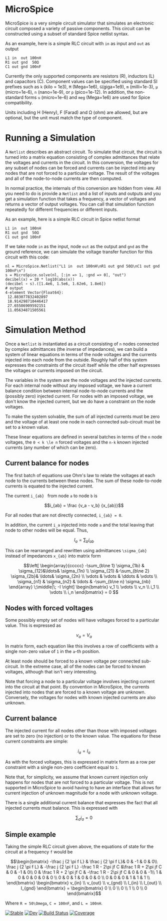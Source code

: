 # MicroSpice

MicroSpice is a very simple circuit simulator that simulates an electronic
circuit composed a variety of passive components. This circuit can be
constructed using a subset of standard Spice netlist syntax.

As an example, here is a simple RLC circuit with `in` as input and `out` as
output

```
L1 in  out 100nH
R1 out gnd  50Ω
C1 out gnd 100nF
```

Currently the only supported components are resistors (R), inductors (L)
and capacitors (C). Component values can be specified using standard SI
prefixes such as `k` (kilo = 1e3), `M` (Mega=1e6), `G`(giga=1e9), `m`
(milli=1e-3), `μ` (micro=1e-6), `n` (nano=1e-9), or `p` (pico=1e-12). In
addition, the non-standard forms `u` (micro=1e-6) and `meg` (Mega=1e6) are
used for Spice compatibility.

Units including H (Henry), F (Farad) and Ω (ohm) are allowed, but are
optional, but the unit must match the type of component.

# Running a Simulation

A `Netlist` describes an abstract circuit. To simulate that circuit,
the circuit is turned into a matrix equation consisting of complex
admittances that relate the voltages and currents in the circuit. In this
conversion, the voltages for any subset of nodes can be forced and currents
can be injected into any nodes that are not forced to a particular voltage.
The result of the voltages and all of the node-to-node currents are then
computed.

In normal practice, the internals of this conversion are hidden from view.
All you need to do is provide a `Netlist` and a list of inputs and outputs
and you get a simulation function that takes a frequency, a vector of
voltages and returns a vector of output voltages. You can call that
simulation function repeatedly for different frequencies or different
inputs.

As an example, here is a simple RLC circuit in Spice netlist format

```
L1 in  out 100nH
R1 out gnd  50Ω
C1 out gnd 100nF
```

If we take node `in` as the input, node `out` as the output and `gnd` as
the ground reference, we can simulate the voltage transfer function for
this circuit with this code:

```jldoctest; filter = r"(\d*)\.(\d{9})\d+" => s"\1.\2***"
nl = MicroSpice.Netlist("L1 in  out 100nH\nR1 out gnd 50Ω\nC1 out gnd 100nF\n")
s = MicroSpice.solve(nl, [:in => 1, :gnd => 0], "out")
decibel(x) = 20 * log10(abs(x))
(decibel ∘ s).([1.4e6, 1.5e6, 1.62e6, 1.8e6])
# output
4-element Vector{Float64}:
 12.883077832402897
 18.914298710446417
 27.65586909592151
 11.05634871505561
```

# Simulation Method

Once a `Netlist` is instantiated as a circuit consisting of ``n`` nodes
connected by complex admittances (the inverse of impedances), we can build
a system of linear equations in terms of the node voltages and the currents
injected into each node from the outside. Roughly half of this system
expresses the constraints of the circuit itself while the other half
expresses the voltages or currents imposed on the circuit.

The variables in the system are the node voltages and the injected
currents. For each internal node without any imposed voltage, we have a
current balance condition between internal node-to-node currents and the
(possibly zero) injected current. For nodes with an imposed voltage, we
don't know the injected current, but we do have a constraint on the node
voltages.

To make the system solvable, the sum of all injected currents must be zero
and the voltage of at least one node in each connected sub-circuit must be
set to a known value.

These linear equations are defined in several batches in terms of the ``n``
node voltages, the ``0 < k \le n`` forced voltages and the ``n-k``
known injected currents (any number of which can be zero).

## Current balance for nodes

The first batch of equations use Ohm's law to relate the voltages at each
node to the currents between these nodes. The sum of these node-to-node
currents is equated to the injected current.

The current ``i_{ab} `` from node ``a`` to node ``b`` is
```math
i_{ab} = \frac {v_a - v_b} {x_{ab}}
```
For all nodes that are not directly connected, ``i_{ab} = 0``. 

In addition, the current ``i_a`` injected into node ``a`` and the total leaving that node to other nodes will be equal. Thus,

```math
I_a = \sum_b i_{ab}
```

This can be rearranged and rewritten using admittances ``\sigma_{ab}``
instead of impedances ``x_{ab}`` into matrix form

```math
\left[
\begin{array}{ccccc}
 -\sum_{b\ne 1} \sigma_{1b} & \sigma_{12}&\ldots& \sigma_{1n}  \\ 
\sigma_{21} &-\sum_{b\ne 2} \sigma_{2b}&  \ldots& \sigma_{2n} \\
\vdots & \vdots & \ddots & \vdots \\
\sigma_{n1} & \sigma_{n2}  & \ldots  & -\sum_{b\ne n} \sigma_{nb}
\end{array}
\;\middle|\;
-I
\right]
\begin{bmatrix}
v_1 \\
\vdots \\
v_n \\
i_1 \\
\vdots \\
i_n
\end{bmatrix} = 0 
```

## Nodes with forced voltages

Some possibly empty set of nodes will have voltages forced to a particular
value. This is expressed as

```math
v_a = V_a
```

In matrix form, each equation like this involves a row of coefficients with
a single non-zero value of ``1`` in the ``a``-th position.

At least node should be forced to a known voltage per connected
sub-circuit. In the extreme case, all of the nodes can be forced to known
voltages, although that isn't very interesting.

Note that forcing a node to a particular voltage involves injecting current
into the circuit at that point. By convention in MicroSpice, the currents
injected into nodes that are forced to a known voltage are unknown.
Conversely, the voltages for nodes with known injected currents are also
unknown.

## Current balance

The injected current for all nodes other than those with imposed voltages are set to zero (no injection) or to the known value. The equations for these current constraints are simple:

```math
i_a = I_a
```

As with the forced voltages, this is expressed in matrix form as a row per
constraint with a single non-zero coefficient equal to ``1``.

Note that, for simplicity, we assume that known current injection only
happens for nodes that are not forced to a particular voltage. This is not
supported in MicroSpice to avoid having to have an interface that allows
for current injection of unknown magnitude for a node with unknown voltage.

There is a single additional current balance that expresses the fact that all injected currents must balance. This is expressed with

```math
\sum_a i_a = 0
```
## Simple example

Taking the simple RLC circuit given above, the equations of state for
the circuit at a frequency ``f`` would be
```math
\begin{bmatrix}
-\frac j {2 \pi f L} & \frac j {2 \pi f L}& 0 & -1 & 0 & 0\\
\frac j {2 \pi f L} & -\frac j {2 \pi f L} -\frac 1 R - 2\pi jf C &\frac 1 R + 2\pi jf C & 0 & -1 & 0\\
0 & \frac 1 R + 2 \pi jf C & -\frac 1 R - 2\pi jf C & 0 & 0 & -1\\ 
1 & 0 & 0 & 0 & 0 & 0 \\
0 & 0 & 1 & 0 & 0 & 0 \\
0 & 0 & 0 & 1 & 1 & 1 \\
\end{bmatrix}
\begin{bmatrix}
v_{in} \\ v_{out} \\ v_{gnd} \\
I_{in} \\ I_{out} \\ I_{gnd}
\end{bmatrix}
=
\begin{bmatrix}
0 \\ 0 \\ 0 \\ 1 \\ 0 \\ 0 
\end{bmatrix}
```
Where ``R = 50\Omega``, ``C = 100nF``, and ``L = 100nH``. 

[![Stable](https://img.shields.io/badge/docs-stable-blue.svg)](https://tdunning.github.io/MicroSpice.jl/stable/)
[![Dev](https://img.shields.io/badge/docs-dev-blue.svg)](https://tdunning.github.io/MicroSpice.jl/dev/)
[![Build Status](https://github.com/tdunning/MicroSpice.jl/actions/workflows/CI.yml/badge.svg?branch=main)](https://github.com/tdunning/MicroSpice.jl/actions/workflows/CI.yml?query=branch%3Amain)
[![Coverage](https://codecov.io/gh/tdunning/MicroSpice.jl/branch/main/graph/badge.svg)](https://codecov.io/gh/tdunning/MicroSpice.jl)
